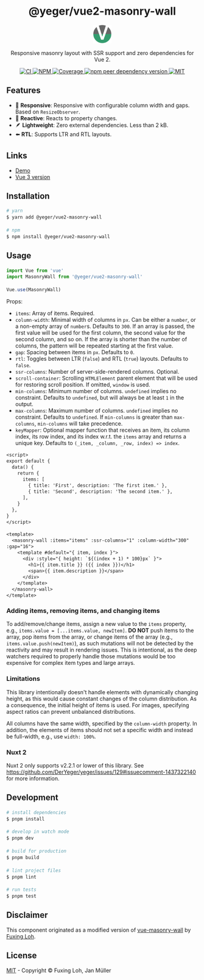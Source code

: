 <h1 align="center">@yeger/vue2-masonry-wall</h1>

<p align="center">
  <img src="https://github.com/DerYeger/yeger/raw/main/docs/vue2-masonry-wall-docs/public/logo.png" alt="Logo" width="48px" height="48px">
</p>

<p align="center">
  Responsive masonry layout with SSR support and zero dependencies for Vue 2.
</p>

<p align="center">
  <a href="https://github.com/DerYeger/yeger/actions/workflows/ci.yml">
    <img alt="CI" src="https://img.shields.io/github/actions/workflow/status/DerYeger/yeger/ci.yml?branch=main&label=ci&logo=github&color=#4DC71F">
  </a>
  <a href="https://www.npmjs.com/package/@yeger/vue2-masonry-wall">
    <img alt="NPM" src="https://img.shields.io/npm/v/@yeger/vue2-masonry-wall?logo=npm">
  </a>
  <a href="https://app.codecov.io/gh/DerYeger/yeger/tree/main/packages/vue2-masonry-wall">
    <img alt="Coverage" src="https://codecov.io/gh/DerYeger/yeger/branch/main/graph/badge.svg?token=DjcvNlg4hd&flag=vue2-masonry-wall">
  </a>
  <a href="https://www.npmjs.com/package/vue">
    <img alt="npm peer dependency version" src="https://img.shields.io/npm/dependency-version/@yeger/vue2-masonry-wall/peer/vue">
  </a>
  <a href="https://opensource.org/licenses/MIT">
    <img alt="MIT" src="https://img.shields.io/npm/l/@yeger/vue2-masonry-wall?color=%234DC71F">
  </a>
</p>

## Features

- 📱 **Responsive**: Responsive with configurable column width and gaps. Based on `ResizeObserver`.
- 🔁 **Reactive**: Reacts to property changes.
- 🪶 **Lightweight**: Zero external dependencies. Less than 2 kB.
- ⬅️ **RTL**: Supports LTR and RTL layouts.

## Links

- [Demo](https://vue2-masonry-wall.yeger.eu/)
- [Vue 3 version](https://github.com/DerYeger/yeger/tree/main/packages/vue-masonry-wall)

## Installation

```bash
# yarn
$ yarn add @yeger/vue2-masonry-wall

# npm
$ npm install @yeger/vue2-masonry-wall
```

## Usage

```typescript
import Vue from 'vue'
import MasonryWall from '@yeger/vue2-masonry-wall'

Vue.use(MasonryWall)
```

Props:

- `items`: Array of items. Required.
- `column-width`: Minimal width of columns in `px`. Can be either a `number`, or a non-empty array of `number`s. Defaults to `300`. If an array is passed, the first value will be used for the first column, the second value for the second column, and so on. If the array is shorter than the number of columns, the pattern will be repeated starting at the first value.
- `gap`: Spacing between items in `px`. Defaults to `0`.
- `rtl`: Toggles between LTR (`false`) and RTL (`true`) layouts. Defaults to `false`.
- `ssr-columns`: Number of server-side-rendered columns. Optional.
- `scroll-container`: Scrolling `HTMLElement` parent element that will be used for restoring scroll position. If omitted, `window` is used.
- `min-columns`: Minimum number of columns. `undefined` implies no constraint. Defaults to `undefined`, but will always be at least `1` in the output.
- `max-columns`: Maximum number of columns. `undefined` implies no constraint. Defaults to `undefined`. If `min-columns` is greater than `max-columns`, `min-columns` will take precedence.
- `keyMapper`: Optional mapper function that receives an item, its column index, its row index, and its index w.r.t. the `items` array and returns a unique key. Defaults to `(_item, _column, _row, index) => index`.

```vue
<script>
export default {
  data() {
    return {
      items: [
        { title: 'First', description: 'The first item.' },
        { title: 'Second', description: 'The second item.' },
      ],
    }
  },
}
</script>

<template>
  <masonry-wall :items="items" :ssr-columns="1" :column-width="300" :gap="16">
    <template #default="{ item, index }">
      <div :style="{ height: `${(index + 1) * 100}px` }">
        <h1>{{ item.title }} ({{ index }})</h1>
        <span>{{ item.description }}</span>
      </div>
    </template>
  </masonry-wall>
</template>
```

### Adding items, removing items, and changing items

To add/remove/change items, assign a new value to the `items` property, e.g., `items.value = [...items.value, newItem]`.
**DO NOT** push items to the array, pop items from the array, or change items of the array (e.g., `items.value.push(newItem)`), as such mutations will not be detected by the reactivity and may result in rendering issues.
This is intentional, as the deep watchers required to properly handle those mutations would be too expensive for complex item types and large arrays.

### Limitations

This library intentionally doesn't handle elements with dynamically changing height, as this would cause constant changes of the column distribution.
As a consequence, the initial height of items is used.
For images, specifying aspect ratios can prevent unbalanced distributions.

All columns have the same width, specified by the `column-width` property.
In addition, the elements of items should not set a specific width and instead be full-width, e.g., use `width: 100%`.

### Nuxt 2

Nuxt 2 only supports v2.2.1 or lower of this library.
See <https://github.com/DerYeger/yeger/issues/129#issuecomment-1437322140> for more information.

## Development

```bash
# install dependencies
$ pnpm install

# develop in watch mode
$ pnpm dev

# build for production
$ pnpm build

# lint project files
$ pnpm lint

# run tests
$ pnpm test
```

## Disclaimer

This component originated as a modified version of [vue-masonry-wall](https://github.com/fuxingloh/vue-masonry-wall) by [Fuxing Loh](https://github.com/fuxingloh).

## License

[MIT](https://github.com/DerYeger/yeger/blob/main/packages/vue2-masonry-wall/LICENSE) - Copyright &copy; Fuxing Loh, Jan Müller
